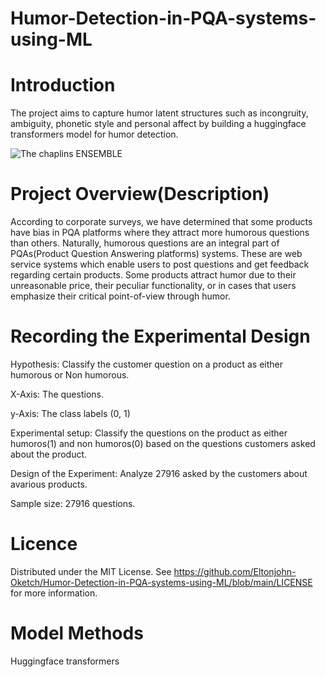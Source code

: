 # Humor-Detection-in-PQA-systems-using-ML
# Introduction

The project aims to capture humor latent structures such as incongruity, ambiguity, phonetic style and personal affect by building a huggingface transformers model for humor detection.

![The chaplins ENSEMBLE](https://user-images.githubusercontent.com/98347891/209235015-9dc84c22-78c5-498c-98cc-b894c5657a87.png)

# Project Overview(Description)

According to corporate surveys, we have determined that some products have bias in PQA platforms where they attract more humorous questions than others.
Naturally, humorous questions are an integral part of PQAs(Product Question Answering platforms) systems. These are web service systems which enable users to post questions and get feedback regarding certain products. Some products attract humor due to their unreasonable price, their peculiar functionality, or in cases that users emphasize their critical point-of-view through humor.

# Recording the Experimental Design

Hypothesis: Classify the customer question on a product as either humorous or Non humorous.

X-Axis: The questions.

y-Axis: The class labels (0, 1)

Experimental setup: Classify the questions on the product as either humoros(1) and non humoros(0) based on the questions customers asked about the product.

Design of the Experiment: Analyze 27916 asked by the customers about avarious products.

Sample size: 27916 questions.

# Licence

Distributed under the MIT License. See https://github.com/Eltonjohn-Oketch/Humor-Detection-in-PQA-systems-using-ML/blob/main/LICENSE for more information.

# Model Methods

Huggingface transformers
